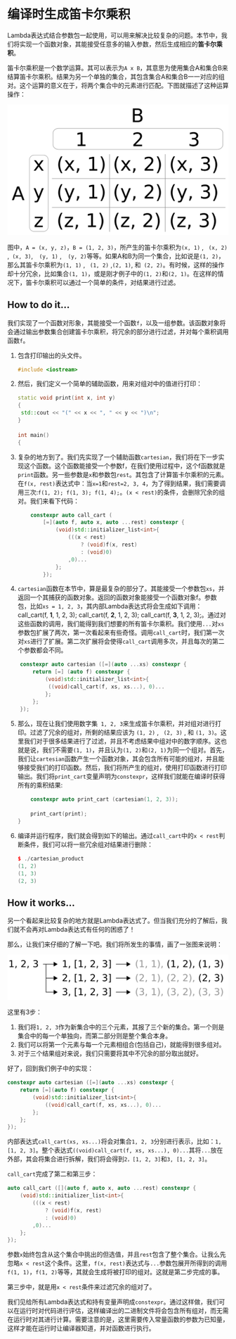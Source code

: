 # 编译时生成笛卡尔乘积

Lambda表达式结合参数包一起使用，可以用来解决比较复杂的问题。本节中，我们将实现一个函数对象，其能接受任意多的输入参数，然后生成相应的**笛卡尔乘积**。

笛卡尔乘积是一个数学运算。其可以表示为`A x B`，其意思为使用集合A和集合B来结算笛卡尔乘积。结果为另一个单独的集合，其包含集合A和集合B一一对应的组对。这个运算的意义在于，将两个集合中的元素进行匹配。下图就描述了这种运算操作：

![](../../images/chapter4/4-7-1.png)

图中，`A = (x, y, z)`，`B = (1, 2, 3)`，所产生的笛卡尔乘积为`(x, 1)` , ` (x, 2)` ,`  (x, 3) `,`  (y, 1)` ,`  (y, 2)`等等。如果A和B为同一个集合，比如说是`(1, 2)`，那么其笛卡尔乘积为`(1, 1)` , ` (1, 2)` ,` (2, 1) `, 和` (2, 2)`。有时候，这样的操作却十分冗余，比如集合`(1, 1)`，或是刚才例子中的`(1, 2)`和`(2, 1)`。在这样的情况下，笛卡尔乘积可以通过一个简单的条件，对结果进行过滤。

## How to do it...

我们实现了一个函数对形象，其能接受一个函数`f`，以及一组参数。该函数对象将会通过输出参数集合创建笛卡尔乘积，将冗余的部分进行过滤，并对每个乘积调用函数`f`。

1. 包含打印输出的头文件。

   ```c++
   #include <iostream>
   ```

2. 然后，我们定义一个简单的辅助函数，用来对组对中的值进行打印：

   ```c++
   static void print(int x, int y)
   {
   	std::cout << "(" << x << ", " << y << ")\n";
   }
   
   int main()
   {
   ```

3. 复杂的地方到了。我们先实现了一个辅助函数`cartesian`，我们将在下一步实现这个函数。这个函数能接受一个参数f，在我们使用过程中，这个f函数就是`print`函数。另一些参数是`x`和参数包`rest`。其包含了计算笛卡尔乘积的元素。在`f(x, rest)`表达式中：当`x=1`和`rest=2, 3, 4`，为了得到结果，我们需要调用三次:`f(1, 2); f(1, 3); f(1, 4);`。`(x < rest)`的条件，会删除冗余的组对。我们来看下代码：

   ```c++
       constexpr auto call_cart (
           [=](auto f, auto x, auto ...rest) constexpr {
               (void)std::initializer_list<int>{
                   (((x < rest)
                       ? (void)f(x, rest)
                       : (void)0)
                   ,0)...
               };
           });
   ```

4.  `cartesian`函数在本节中，算是最复杂的部分了。其能接受一个参数包`xs`，并返回一个其捕获的函数对象。返回的函数对象能接受一个函数对象f。参数包，比如`xs = 1, 2, 3`，其内部Lambda表达式将会生成如下调用：call_cart(f, **1**, 1, 2, 3); call_cart(f, **2**, 1, 2, 3); call_cart(f, **3**, 1, 2, 3);。通过对这些函数的调用，我们能得到我们想要的所有笛卡尔乘积。我们使用`...`对`xs`参数包扩展了两次，第一次看起来有些奇怪。调用`call_cart`时，我们第一次对`xs`进行了扩展。第二次扩展将会使得`call_cart`调用多次，并且每次的第二个参数都会不同。

   ```c++
       constexpr auto cartesian ([=](auto ...xs) constexpr {
           return [=] (auto f) constexpr {
               (void)std::initializer_list<int>{
               	((void)call_cart(f, xs, xs...), 0)...
               };
           };
       });
   ```

5. 那么，现在让我们使用数字集` 1, 2, 3`来生成笛卡尔乘积，并对组对进行打印。过滤了冗余的组对，所剩的结果应该为 `(1, 2)` , ` (2, 3)` , 和 `(1, 3)`。这里我们对于很多结果进行了过滤，并且不考虑结果中组对中的数字顺序。这也就是说，我们不需要`(1, 1)`，并且认为`(1, 2)`和`(2, 1)`为同一个组对。首先，我们让`cartesian`函数产生一个函数对象，其会包含所有可能的组对，并且能够接受我们的打印函数。然后，我们将所产生的组对，使用打印函数进行打印输出。我们将`print_cart`变量声明为`constexpr`，这样我们就能在编译时获得所有的乘积结果:

   ```c++
       constexpr auto print_cart (cartesian(1, 2, 3));
   
       print_cart(print);
   }
   ```

6. 编译并运行程序，我们就会得到如下的输出。通过`call_cart`中的`x < rest`判断条件，我们可以将一些冗余组对结果进行删除：

   ```c++
   $ ./cartesian_product
   (1, 2)
   (1, 3)
   (2, 3)
   ```

## How it works...

另一个看起来比较复杂的地方就是Lambda表达式了。但当我们充分的了解后，我们就不会再对Lambda表达式有任何的困惑了！

那么，让我们来仔细的了解一下吧。我们将所发生的事情，画了一张图来说明：

![](../../images/chapter4/4-7-2.png)

这里有3步：

1. 我们将`1, 2, 3`作为新集合中的三个元素，其报了三个新的集合。第一个则是集合中的每一个单独向，而第二部分则是整个集合本身。
2. 我们可以将第一个元素与每一个元素相组合(包括自己)，就能得到很多组对。
3. 对于三个结果组对来说，我们只需要将其中不冗余的部分取出就好。

好了，回到我们例子中的实现：

```c++
constexpr auto cartesian ([=](auto ...xs) constexpr {
    return [=](auto f) constexpr {
        (void)std::initializer_list<int>{
        	((void)call_cart(f, xs, xs...), 0)...
        };
    };
});	
```

内部表达式` call_cart(xs, xs...) `将会对集合`1, 2, 3`分别进行表示，比如：`1, [1, 2, 3]`。整个表达式`((void)call_cart(f, xs, xs...), 0)...`其将`...`放在外部，其会将集合进行拆解，我们将会得到`2，[1, 2, 3]`和`3, [1, 2, 3]`。

`call_cart`完成了第二和第三步：

```c++
auto call_cart ([](auto f, auto x, auto ...rest) constexpr {
    (void)std::initializer_list<int>{
        (((x < rest)
            ? (void)f(x, rest)
            : (void)0)
        ,0)...
    };
});
```

参数`x`始终包含从这个集合中挑出的但选值，并且`rest`包含了整个集合。让我么先忽略`x < rest`这个条件。这里，`f(x, rest)`表达式与`...`参数包展开所得到的调用`f(1, 1)`，`f(1, 2)`等等，其就会生成将被打印的组对。这就是第二步完成的事。

第三步中，就是用`x < rest`条件来过滤冗余的组对了。

我们见给所有Lambda表达式和持有变量声明成`constexpr`。通过这样做，我们可以在运行时对代码进行评估，这样编译出的二进制文件将会包含所有组对，而无需在运行时对其进行计算。需要注意的是，这里需要传入常量函数的参数为已知量，这样才能在运行时让编译器知道，并对函数进行执行。